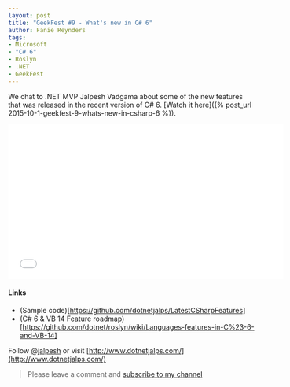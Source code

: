 ```yaml
---
layout: post
title: "GeekFest #9 - What's new in C# 6"
author: Fanie Reynders
tags:
- Microsoft
- "C# 6"
- Roslyn
- .NET
- GeekFest
---
```

We chat to .NET MVP Jalpesh Vadgama about some of the new features that was released in the recent version of C# 6. [Watch it here]({% post_url 2015-10-1-geekfest-9-whats-new-in-csharp-6 %}).

<!--more-->
<iframe allowfullscreen="" frameborder="0" height="315" src="//www.youtube.com/embed/yLLH61DiwHk" width="560"></iframe>

#### Links

- (Sample code)[https://github.com/dotnetjalps/LatestCSharpFeatures]
- (C# 6 & VB 14 Feature roadmap)[https://github.com/dotnet/roslyn/wiki/Languages-features-in-C%23-6-and-VB-14]

Follow [@jalpesh](https://twitter.com/jalpesh) or visit [http://www.dotnetjalps.com/](http://www.dotnetjalps.com/)

> Please leave a comment and [subscribe to my channel](https://www.youtube.com/channel/UCiRJnaI0xIJj695qVyu9xoA)
